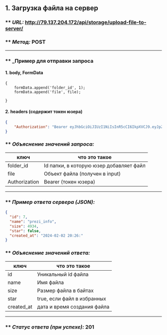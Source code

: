 ## 1. Загрузка файла на сервер

### ** _URL:_ http://79.137.204.172/api/storage/upload-file-to-server/

### ** _Метод:_ POST

<hr>

### ** _Пример для отправки запроса

#### 1. body, FormData

```jshint
{
    formData.append('folder_id', 1);
    formData.append('file', file);

}
```

#### 2. headers (содержит токен юзера)

```json
{
    "Authorization": "Bearer eyJhbGciOiJIUzI1NiIsInR5cCI6IkpXVCJ9.eyJpZCI6NSwiZXhwIjoxNzA2MjE5MjMyfQ.yMy6RiCFvhitLZ0IavmQS4P_O1-ksLQgaA8JsB3LLl0"
}
```

### ** _Объяснение значений запроса:_

| ключ          | что это такое                           |
|---------------|-----------------------------------------|
| folder_id     | Id папки, в которую юзер добавляет файл |
| file          | Объект файла (получен в input)          |
| Authorization | Bearer (токен юзера)                    |

<hr>

### ** _Пример ответа сервера (JSON):_

```json
{
  "id": 7,
  "name": "prezi_info",
  "size": 4934,
  "star": false,
  "created_at": "2024-02-02 20:26:"
}
```

### ** _Объяснение значений ответа:_

| ключ       | что это такое               |
|------------|-----------------------------|
| id         | Уникальный id файла         |
| name       | Имя файла                   |
| size       | Размер файла в байтах       |
| star       | true, если файл в избранных |
| created_at | дата и время создания файла |

<hr>

### ** _Статус ответа (при успехе):_ 201
